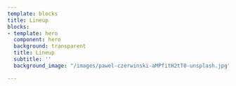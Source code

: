 ```yaml
---
template: blocks
title: Lineup
blocks:
- template: hero
  component: hero
  background: transparent
  title: Lineup
  subtitle: ''
  background_image: "/images/pawel-czerwinski-aMPfitH2tT0-unsplash.jpg"

---
```

